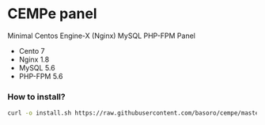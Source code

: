 # CEMPe panel
Minimal Centos Engine-X (Nginx) MySQL PHP-FPM Panel
- Cento 7
- Nginx 1.8
- MySQL 5.6
- PHP-FPM 5.6

### How to install?

```bash
curl -o install.sh https://raw.githubusercontent.com/basoro/cempe/master/scripts/install.sh && sh install
````

